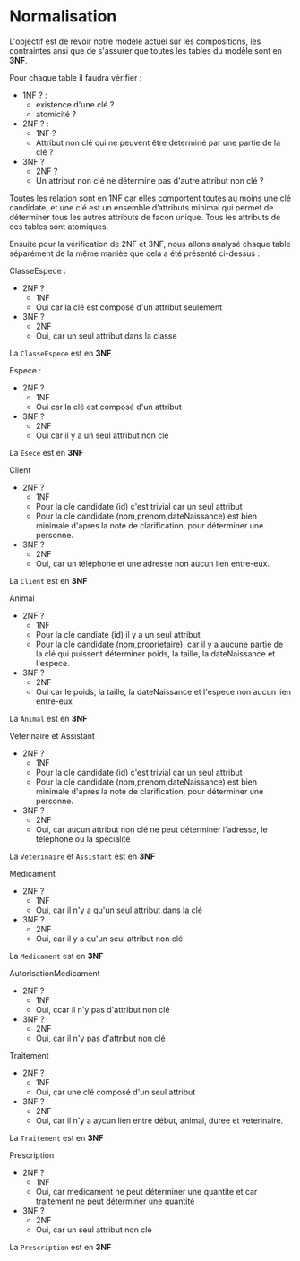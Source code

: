 # Normalisation 

L'objectif est de revoir notre modèle actuel sur les compositions, les contraintes ansi que de s'assurer que toutes les tables du modèle sont en **3NF**.

Pour chaque table il faudra vérifier : 
- 1NF ? : 
    - existence d'une clé ? 
    - atomicité ? 
- 2NF ? : 
    - 1NF ? 
    - Attribut non clé qui ne peuvent être déterminé par une partie de la clé ? 
- 3NF ? 
    - 2NF ? 
    - Un attribut non clé ne détermine pas d'autre attribut non clé ? 

Toutes les relation sont en 1NF car elles comportent toutes au moins une clé candidate, et une clé  est un ensemble d’attributs minimal qui permet de déterminer tous les autres attributs de facon unique. Tous les attributs de ces tables sont atomiques. 

Ensuite pour la vérification de 2NF et 3NF, nous allons analysé chaque table séparément de la même manièe que cela a été présenté ci-dessus :  

ClasseEspece : 
- 2NF ? 
    - 1NF 
    - Oui car la clé est composé d'un attribut seulement 
- 3NF ? 
    - 2NF
    - Oui, car un seul attribut dans la classe 

La `ClasseEspece` est en **3NF** 

Espece : 
- 2NF ? 
    - 1NF 
    - Oui car la clé est composé d'un attribut 
- 3NF ? 
    - 2NF 
    - Oui car il y a un seul attribut non clé 

La `Esece` est en **3NF** 

Client
- 2NF ?
    - 1NF 
    - Pour la clé candidate (id) c'est trivial car un seul attribut 
    - Pour la clé candidate (nom,prenom,dateNaissance) est bien minimale d'apres la note de clarification, pour déterminer une personne. 
- 3NF ? 
    - 2NF 
    - Oui, car un téléphone et une adresse non aucun lien entre-eux. 

La `Client` est en **3NF** 

Animal 
- 2NF ? 
    - 1NF 
    - Pour la clé candiate (id) il y a un seul attribut 
    - Pour la clé candidate (nom,proprietaire), car il y a aucune partie de la clé qui puissent déterminer poids, la taille, la dateNaissance et l'espece. 
- 3NF ? 
    - 2NF 
    - Oui car le poids, la taille, la dateNaissance et l'espece non aucun lien entre-eux 

La `Animal` est en **3NF** 

Veterinaire et Assistant 
- 2NF ? 
    - 1NF 
    - Pour la clé candidate (id) c'est trivial car un seul attribut 
    - Pour la clé candidate (nom,prenom,dateNaissance) est bien minimale d'apres la note de clarification, pour déterminer une personne. 
- 3NF ? 
    - 2NF 
    - Oui, car aucun attribut non clé ne peut déterminer l'adresse, le téléphone ou la spécialité

La `Veterinaire` et `Assistant` est en **3NF** 

Medicament 
- 2NF ? 
    - 1NF 
    - Oui, car il n'y a qu'un seul attribut dans la clé
- 3NF ? 
    - 2NF 
    - Oui, car il y a qu'un seul attribut non clé 

La `Medicament` est en **3NF** 

AutorisationMedicament 
- 2NF ? 
    - 1NF 
    - Oui, ccar il n'y pas d'attribut non clé  
- 3NF ? 
    - 2NF 
    - Oui, car il n'y pas d'attribut non clé 

Traitement 
- 2NF ? 
    - 1NF 
    - Oui, car une clé composé d'un seul attribut 
- 3NF ? 
    - 2NF 
    - Oui, car il n'y a aycun lien entre début, animal, duree et veterinaire. 

La `Traitement` est en **3NF** 

Prescription 
- 2NF ? 
    - 1NF 
    - Oui, car medicament ne peut déterminer une quantite et car traitement ne peut déterminer une quantité
- 3NF ? 
    - 2NF 
    - Oui, car un seul attribut non clé 

La `Prescription` est en **3NF** 